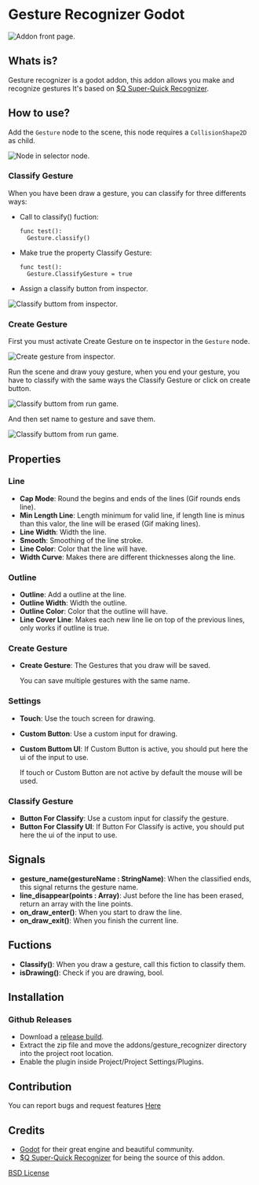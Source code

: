 # Gesture Recognizer Godot

![Addon front page.](/pictures/1.1portada.png)

## Whats is?
  Gesture recognizer is a godot addon, this addon allows you make and recognize gestures
  It's based on [$Q Super-Quick Recognizer](http://depts.washington.edu/acelab/proj/dollar/qdollar.html).

## How to use?
  Add the `Gesture` node to the scene, this node requires a `CollisionShape2D` as child.

  ![Node in selector node.](/pictures/2.1Node.png)

### Classify Gesture
  When you have been draw a gesture, you can classify for three differents ways:

  - Call to classify() fuction:
    ```
    func test():
      Gesture.classify()
    ```
    
  - Make true the property Classify Gesture:
    ```
    func test():
      Gesture.ClassifyGesture = true
    ```
    
  - Assign a classify button from inspector.

   ![Classify buttom from inspector.](/pictures/2.2.1ButtonForClassify.png)
    
### Create Gesture
  First you must activate Create Gesture on te inspector in the `Gesture` node.

  ![Create gesture from inspector.](/pictures/2.3.1CreateGesture.png)

  Run the scene and draw youy gesture, when you end your gesture, you have to classify with the same ways the Classify Gesture or click on create button.

  ![Classify buttom from run game.](/pictures/2.3.2CreateButton.png)

  And then set name to gesture and save them.

  ![Classify buttom from run game.](/pictures/2.3.2SaveGesture.png)


## Properties
### Line

  - **Cap Mode**: Round the begins and ends of the lines (Gif rounds ends line).
  - **Min Length Line**: Length minimum for valid line, if length line is minus than this valor, the line will be erased (Gif making lines).
  - **Line Width**: Width the line.
  - **Smooth**: Smoothing of the line stroke.
  - **Line Color**: Color that the line will have.
  - **Width Curve**: Makes there are different thicknesses along the line.

### Outline
  - **Outline**: Add a outline at the line.
  - **Outline Width**: Width the outline.
  - **Outline Color**: Color that the outline will have.
  - **Line Cover Line**: Makes each new line lie on top of the previous lines, only works if outline is true.

### Create Gesture
  - **Create Gesture**: The Gestures that you draw will be saved.

    You can save multiple gestures with the same name.

### Settings
  - **Touch**: Use the touch screen for drawing.
  - **Custom Button**: Use a custom input for drawing.
  - **Custom Buttom UI**: If Custom Button is active, you should put here the ui of the input to use.

    If touch or Custom Button are not active by default the mouse will be used.

### Classify Gesture
  - **Button For Classify**: Use a custom input for classify the gesture.
  - **Button For Classify UI**: If Button For Classify is active, you should put here the ui of the input to use.

## Signals
  - **gesture_name(gestureName : StringName)**: When the classified ends, this signal returns the gesture name.
  - **line_disappear(points : Array)**: Just before the line has been erased, return an array with the line points.
  - **on_draw_enter()**: When you start to draw the line.
  - **on_draw_exit()**: When you finish the current line.

## Fuctions
  - **Classify()**: When you draw a gesture, call this fiction to classify them.
  - **isDrawing()**: Check if you are drawing, bool.

## Installation

### Github Releases
  - Download a [release build](https://github.com/Little-Fish-hub/Gesture-Recognizer-Godot/releases).
  - Extract the zip file and move the addons/gesture_recognizer directory into the project root location.
  - Enable the plugin inside Project/Project Settings/Plugins.

## Contribution
You can report bugs and request features [Here](https://docs.google.com/forms/d/e/1FAIpQLSeUo-z8ntYPC9lA2XKznybW1dPt7ZbBvssEAo7JZpW-oBeRAw/viewform?usp=sf_link)

## Credits
  - [Godot](https://godotengine.org/) for their great engine and beautiful community.
  - [$Q Super-Quick Recognizer](http://depts.washington.edu/acelab/proj/dollar/qdollar.html) for being the source of this addon.



[BSD License](https://github.com/Little-Fish-hub/Gesture-Recognizer-Godot/blob/main/LICENSE.md)